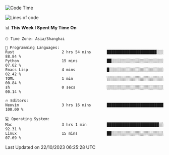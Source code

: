 <!--START_SECTION:waka-->
![Code Time](http://img.shields.io/badge/Code%20Time-1%2C637%20hrs%2033%20mins-blue)

![Lines of code](https://img.shields.io/badge/From%20Hello%20World%20I%27ve%20Written-287.6%20thousand%20lines%20of%20code-blue)

📊 **This Week I Spent My Time On** 

```text
🕑︎ Time Zone: Asia/Shanghai

💬 Programming Languages: 
Rust                     2 hrs 54 mins       ██████████████████████░░░   88.84 % 
Python                   15 mins             ██░░░░░░░░░░░░░░░░░░░░░░░   07.62 % 
Emacs Lisp               4 mins              █░░░░░░░░░░░░░░░░░░░░░░░░   02.42 % 
TOML                     1 min               ░░░░░░░░░░░░░░░░░░░░░░░░░   00.84 % 
sh                       0 secs              ░░░░░░░░░░░░░░░░░░░░░░░░░   00.14 % 

🔥 Editors: 
Neovim                   3 hrs 16 mins       █████████████████████████   100.00 % 

💻 Operating System: 
Mac                      3 hrs 1 min         ███████████████████████░░   92.31 % 
Linux                    15 mins             ██░░░░░░░░░░░░░░░░░░░░░░░   07.69 % 
```


 Last Updated on 22/10/2023 06:25:28 UTC
<!--END_SECTION:waka-->
